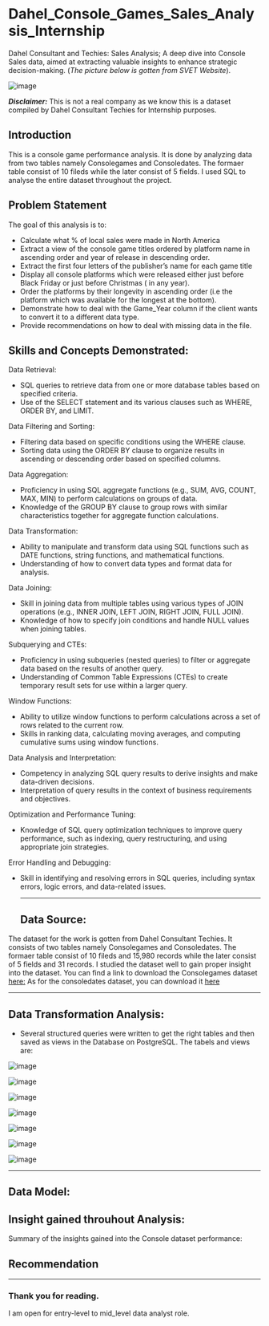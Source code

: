 # Dahel_Console_Games_Sales_Analysis_Internship
Dahel Consultant and Techies: Sales Analysis; A deep dive into Console Sales data, aimed at extracting valuable  insights to enhance strategic decision-making.
(*The picture below is gotten from SVET Website*). 



![image](https://github.com/RemedyData/Dahel_Console_Games_Sales_Analysis_Internship/assets/137626163/8f3bdeb7-9ef7-454d-9259-797fb88487a1)





***Disclaimer:*** This is not a real company as we know this is a dataset compiled by Dahel Consultant Techies for Internship purposes. 


## Introduction

This is a console game performance analysis. It is done by analyzing data from  two tables namely Consolegames and Consoledates. The formaer table consist of 10 fileds while the later consist of 5 fields. I used SQL to analyse the entire dataset throughout the project. 

## Problem Statement

The goal of this analysis is to:

- Calculate what % of local sales were made in North America
- Extract a view of the console game titles ordered by platform name in ascending order and year of release in descending order.
- Extract the first four letters of the publisher’s name for each game title
- Display all console platforms which were released either just before Black Friday or just before Christmas ( in any year).
- Order the platforms by their longevity in ascending order (i.e the platform which was available for the longest at the bottom).
- Demonstrate how to deal with the Game_Year column if the client wants to convert it to a different data type.
- Provide recommendations on how to deal with missing data in the file. 



## Skills and Concepts Demonstrated:

Data Retrieval:
- SQL queries to retrieve data from one or more database tables based on specified criteria.
- Use of the SELECT statement and its various clauses such as WHERE, ORDER BY, and LIMIT.

Data Filtering and Sorting:
- Filtering data based on specific conditions using the WHERE clause.
- Sorting data using the ORDER BY clause to organize results in ascending or descending order based on specified columns.

Data Aggregation:
- Proficiency in using SQL aggregate functions (e.g., SUM, AVG, COUNT, MAX, MIN) to perform calculations on groups of data.
- Knowledge of the GROUP BY clause to group rows with similar characteristics together for aggregate function calculations.

Data Transformation:
- Ability to manipulate and transform data using SQL functions such as DATE functions, string functions, and mathematical functions.
- Understanding of how to convert data types and format data for analysis.

Data Joining:
- Skill in joining data from multiple tables using various types of JOIN operations (e.g., INNER JOIN, LEFT JOIN, RIGHT JOIN, FULL JOIN).
- Knowledge of how to specify join conditions and handle NULL values when joining tables.

Subquerying and CTEs:
- Proficiency in using subqueries (nested queries) to filter or aggregate data based on the results of another query.
- Understanding of Common Table Expressions (CTEs) to create temporary result sets for use within a larger query.

Window Functions:
- Ability to utilize window functions to perform calculations across a set of rows related to the current row.
- Skills in ranking data, calculating moving averages, and computing cumulative sums using window functions.

Data Analysis and Interpretation:
- Competency in analyzing SQL query results to derive insights and make data-driven decisions.
- Interpretation of query results in the context of business requirements and objectives.

Optimization and Performance Tuning:
- Knowledge of SQL query optimization techniques to improve query performance, such as indexing, query restructuring, and using appropriate join strategies.

Error Handling and Debugging:
- Skill in identifying and resolving errors in SQL queries, including syntax errors, logic errors, and data-related issues.



   ---


  ## Data Source:
  
The dataset for the work is gotten from Dahel Consultant Techies. It consists of two tables namely Consolegames and Consoledates. The formaer table consist of 10 fileds and 15,980 records while the later consist of 5 fields and 31 records. I studied the dataset well to gain proper insight into the dataset. You can find a link to download the Consolegames dataset [here:](https://docs.google.com/spreadsheets/d/1XUU8BoYPHLIiyqI9_kYFIsfWXM_7SQitscClUK3rQNo/edit?usp=drive_link) As for the consoledates dataset, you can download it [here](https://docs.google.com/spreadsheets/d/1XUU8BoYPHLIiyqI9_kYFIsfWXM_7SQitscClUK3rQNo/edit?usp=drive_link)

   ---

## Data Transformation Analysis:

- Several structured queries were written to get the right tables and then saved as views in the Database on PostgreSQL.
  The tabels and views are:

![image](https://github.com/RemedyData/Dahel_Console_Games_Sales_Analysis_Internship/assets/137626163/eebdea1b-d69a-4783-a2ad-d76884a465c3)


![image](https://github.com/RemedyData/Dahel_Console_Games_Sales_Analysis_Internship/assets/137626163/cb05d1d6-accd-4d02-b0cd-aff912285aad)



![image](https://github.com/RemedyData/Dahel_Console_Games_Sales_Analysis_Internship/assets/137626163/d6cd65b5-4bc2-4150-909a-5e093869c84e)



![image](https://github.com/RemedyData/Dahel_Console_Games_Sales_Analysis_Internship/assets/137626163/6525e176-46f3-4bbb-a3c7-1ab02d8f0e0d)



![image](https://github.com/RemedyData/Dahel_Console_Games_Sales_Analysis_Internship/assets/137626163/27c696fb-43e3-4164-ae3f-eefb9a488116)



![image](https://github.com/RemedyData/Dahel_Console_Games_Sales_Analysis_Internship/assets/137626163/fa5af6b1-28c2-49f1-85ee-7742d7e0c679)

   

![image](https://github.com/RemedyData/Dahel_Console_Games_Sales_Analysis_Internship/assets/137626163/67ce4957-345c-4e5b-b248-31f6f4674767)





---



## Data Model:









## Insight gained throuhout Analysis:

Summary of the insights gained into the Console dataset performance: 










## Recommendation








---

### Thank you for reading.

I am open for entry-level to mid_level data analyst role.
